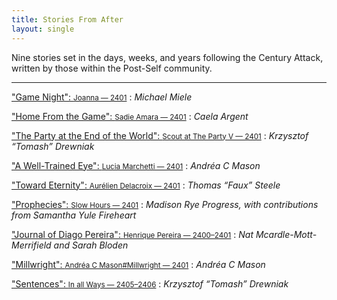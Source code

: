 ```yaml
---
title: Stories From After
layout: single
---
```


Nine stories set in the days, weeks, and years following the Century Attack, written by those within the Post-Self community.

---

["Game Night": <small>Joanna — 2401</small>](/stories/game-night)
:   *Michael Miele*

["Home From the Game": <small>Sadie Amara — 2401</small>](/stories/home-from-the-game)
:   *Caela Argent*

["The Party at the End of the World": <small>Scout at The Party V — 2401</small>](/stories/the-party-at-the-end-of-the-world)
:   *Krzysztof “Tomash” Drewniak*

["A Well-Trained Eye": <small>Lucia Marchetti — 2401</small>](/stories/a-well-trained-eye)
:   *Andréa C Mason*

["Toward Eternity": <small>Aurélien Delacroix — 2401</small>](/stories/toward-eternity)
:   *Thomas “Faux” Steele*

["Prophecies": <small>Slow Hours — 2401</small>](/stories/prophecies)
:   *Madison Rye Progress, with contributions from Samantha Yule Fireheart*

["Journal of Diago Pereira": <small>Henrique Pereira — 2400–2401</small>](/stories/journal-of-diago-pereira)
:   *Nat Mcardle-Mott-Merrifield and Sarah Bloden*

["Millwright": <small>Andréa C Mason#Millwright — 2401</small>](/stories/millwright)
:   *Andréa C Mason*

["Sentences": <small>In all Ways — 2405–2406</small>](/stories/sentences)
:   *Krzysztof “Tomash” Drewniak*
